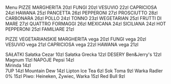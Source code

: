 Menu
PIZZE
MARGHERITA  20zl
FUNGI 20zl
VESUVIO 22zl
CAPRICIOSA 24zl
HAWANA 25zl
PANCETTA 26zl
PEPPERONI 27zl
PROSCIUTTO 28zl
CARBONARA 26zl
POLLO 24zl
TONNO 23zl
WEGETARIAN 25zl 
FRUTTI DI MARE 27zl
QUATTRO FORMAGGI 26zl
MEXICANA 24zl
SICILIANA 24zl
HOT PEPPERONI 25zl
FAMILIARE 21zl

PIZZE VEGETARIANSKIE
MARGHERITA vega 20zl
FUNGI vega 20zl
VESUVIO vega 21zl
CAPRICIOSA vega 22zl
HAWANA vega 21zl

SAŁATKI 
Sałatka Cezar 10zl
Sałatka Grecka 12zl
DESERY
Ben&Jerry's 12zl
Magnum 11zl
NAPOJE
Pepsi      14zl                   
Mirinda        14zl            
7UP               14zl
Mountain Dew          14zl 
Lipton Ice Tea    6zl
Sok Toma   9zl
Warka Radler 0%  15zl
Piwo: Heineken, Żywiec, Warka 15zl
Red Bull   9zl


